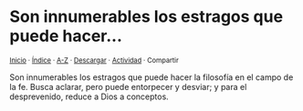 # Son innumerables los estragos que puede hacer...
<sup>[Inicio](../../../../index.md) · [Índice](../../../../indices/reflexiones.md) · [A-Z](../../../../indices/alfabetico.md) · <a href="../../../../contenido/s/o/n/son-innumerables-los-estragos-que.md" download="jucardus-son-innumerables-los-estragos-que.md">Descargar</a> · [Actividad](../../../../indices/actividad.md) · Compartir</sup>

Son innumerables los estragos que puede hacer la filosofía en el campo de la fe. Busca aclarar, pero puede entorpecer y desviar; y para el desprevenido, reduce a Dios a conceptos.
